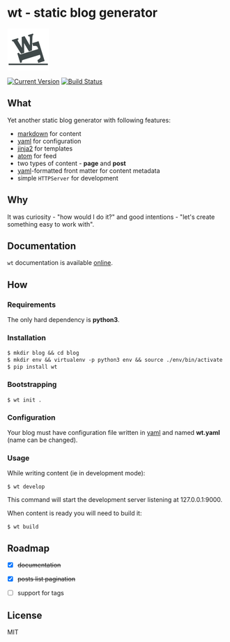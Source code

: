 # wt - static blog generator

![Logo](misc/logo96.png)

[![Current Version](https://img.shields.io/pypi/v/wt.svg?style=flat-square)](https://pypi.org/projects/wt/)
[![Build Status](https://img.shields.io/travis/ysegorov/wt/master.svg?style=flat-square)](https://travis-ci.org/ysegorov/wt)


## What

Yet another static blog generator with following features:

- [markdown][markdown] for content
- [yaml][yaml] for configuration
- [jinja2][jinja2] for templates
- [atom][atom] for feed
- two types of content - **page** and **post**
- [yaml][yaml]-formatted front matter for content metadata
- simple `HTTPServer` for development


## Why

It was curiosity - "how would I do it?" and good intentions - "let's create
something easy to work with".


## Documentation

`wt` documentation is available [online][wt-docs].


## How

### Requirements

The only hard dependency is **python3**.

### Installation

```shell
$ mkdir blog && cd blog
$ mkdir env && virtualenv -p python3 env && source ./env/bin/activate
$ pip install wt

```

### Bootstrapping

```shell
$ wt init .

```

### Configuration

Your blog must have configuration file written in [yaml][yaml] and named
**wt.yaml** (name can be changed).

### Usage

While writing content (ie in development mode):

```shell
$ wt develop

```

This command will start the development server listening at 127.0.0.1:9000.

When content is ready you will need to build it:

```shell
$ wt build

```


## Roadmap

- [x] ~~documentation~~
- [x] ~~posts list pagination~~
- [ ] support for tags


## License

MIT


[markdown]: http://daringfireball.net/projects/markdown/
[yaml]: http://yaml.org/
[front-matter]: https://jekyllrb.com/docs/front-matter/
[jinja2]: http://jinja.pocoo.org/
[atom]: https://en.wikipedia.org/wiki/Atom_(standard)
[wt-docs]: https://ysegorov.github.io/wt/
